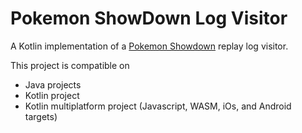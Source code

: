 # Pokemon ShowDown Log Visitor

A Kotlin implementation of a [Pokemon Showdown](https://pokemonshowdown.com/) replay log visitor.

This project is compatible on

- Java projects
- Kotlin project
- Kotlin multiplatform project (Javascript, WASM, iOs, and Android targets)